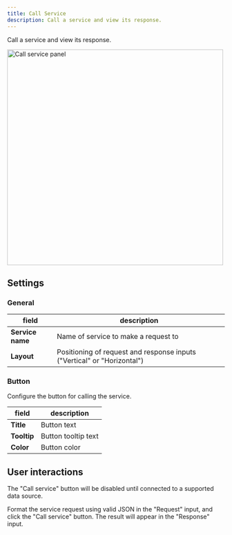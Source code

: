 ```yaml
---
title: Call Service
description: Call a service and view its response.
---
```


Call a service and view its response.

<img width="500" alt="Call service panel" src="/img/docs/visualizing/panels/call-service/panel.png" />

## Settings

### General

| field            | description                                                             |
| ---------------- | ----------------------------------------------------------------------- |
| **Service name** | Name of service to make a request to                                    |
| **Layout**       | Positioning of request and response inputs ("Vertical" or "Horizontal") |

### Button

Configure the button for calling the service.

| field       | description         |
| ----------- | ------------------- |
| **Title**   | Button text         |
| **Tooltip** | Button tooltip text |
| **Color**   | Button color        |

## User interactions

The "Call service" button will be disabled until connected to a supported data source.

Format the service request using valid JSON in the "Request" input, and click the "Call service" button. The result will appear in the "Response" input.

